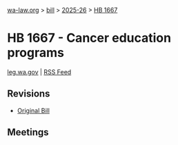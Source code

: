 [wa-law.org](/) > [bill](/bill/) > [2025-26](/bill/2025-26/) > [HB 1667](/bill/2025-26/hb/1667/)

# HB 1667 - Cancer education programs
[leg.wa.gov](https://app.leg.wa.gov/billsummary?BillNumber=1667&Year=2025&Initiative=false) | [RSS Feed](./rss.xml)

## Revisions
* [Original Bill](1/)

## Meetings